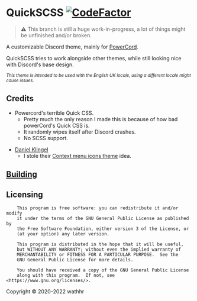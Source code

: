 # QuickSCSS [![CodeFactor](https://www.codefactor.io/repository/github/wathhr/quickscss/badge/dev?s=5f2850cfa164e62ecf2eaa497b0a075cf28b67cf)](https://www.codefactor.io/repository/github/wathhr/quickscss/overview/dev)

> ⚠ This branch is still a huge work-in-progress, a lot of things might be unfinished and/or broken.

A customizable Discord theme, mainly for [PowerCord](https://github.com/powercord-org/powercord).

QuickSCSS tries to work alongside other themes, while still looking nice with Discord's base design.

<sup>*This theme is intended to be used with the English UK locale, using a different locale might cause issues.*</sup>

## Credits
- Powercord's terrible Quick CSS.
  - Pretty much the only reason I made this is because of how bad powerCord's Quick CSS is.
  - It randomly wipes itself after Discord crashes.
  - No SCSS support.
<!--
- [Hyblocker](https://github.com/hyblocker)
  - I Stole their [Space channels "snippet"](https://github.com/hyblocker/pixelcord/blob/59856ce1a9f7c59634101d5991f38c6e091a6063/src/app/qol/_space_channels.scss).
  - And probably a lot of other random stuff I forgot about.

- [NYRI4](https://github.com/NYRI4) & [Snapperito](https://github.com/Snapperito)
  - I stole their [Discolored theme](https://github.com/NYRI4/Discolored).

- [ClearVision team](https://github.com/ClearVision)
  - I stole their [Settings icons "snippet"](https://github.com/ClearVision/ClearVision-v6/blob/master/src/settings/icons.scss) idea.
 -->
- [Daniel Klingel](https://github.com/CorellanStoma)
  - I stole their [Context menu icons theme](https://github.com/CorellanStoma/Menu-Icons) idea.

## [Building](./BUILDING.md)

## Licensing
```
    This program is free software: you can redistribute it and/or modify
    it under the terms of the GNU General Public License as published by
    the Free Software Foundation, either version 3 of the License, or
    (at your option) any later version.

    This program is distributed in the hope that it will be useful,
    but WITHOUT ANY WARRANTY; without even the implied warranty of
    MERCHANTABILITY or FITNESS FOR A PARTICULAR PURPOSE.  See the
    GNU General Public License for more details.

    You should have received a copy of the GNU General Public License
    along with this program.  If not, see <https://www.gnu.org/licenses/>.
```
Copyright &copy; 2020-2022 wathhr

